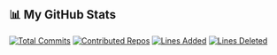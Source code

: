 ## 📊 My GitHub Stats

[![Total Commits](https://img.shields.io/badge/Commits-88-yellow)](#)
[![Contributed Repos](https://img.shields.io/badge/Contributed%20Repos-30-blue)](#)
[![Lines Added](https://img.shields.io/badge/Lines%20Added-11331-brightgreen)](#)
[![Lines Deleted](https://img.shields.io/badge/Lines%20Deleted-1325-red)](#)